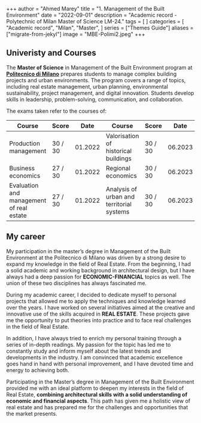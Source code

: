 +++
author = "Ahmed Marey"
title = "1. Management of the Built Environment"
date = "2022-09-01"
description = "Academic record - Polytechnic of Milan Master of Science LM-24."
tags = [
]
categories = [
    "Academic record",
    "Milan",
    "Master",
]
series = ["Themes Guide"]
aliases = ["migrate-from-jekyl"]
image = "MBE-Polimi2.jpeg"
+++



## Univeristy and Courses

The **Master of Science** in Management of the Built Environment program at [**Politecnico di Milano**](https://www.polimi.it/) prepares students to manage complex building projects and urban environments. The program covers a range of topics, including real estate management, urban planning, environmental sustainability, project management, and digital innovation. Students develop skills in leadership, problem-solving, communication, and collaboration.

The exams taken refer to the courses of:

Course | Score | Date | Course | Score | Date
-------|-------|------|-------|-------|------
Production management| 30 / 30 | 01.2022 | Valorisation of historical buildings| 30 / 30 | 06.2023
Business economics| 27 / 30 | 01.2022 | Regional economics| 30 / 30 | 06.2023
Evaluation and management of real estate| 27 / 30 | 01.2022 | Analysis of urban and territorial systems| 30 / 30 | 06.2023 


## My career

My participation in the master’s degree in Management of the Built Environment at the Politecnico di Milano was driven by a strong desire to expand my knowledge in the field of Real Estate. From the beginning, I had a solid academic and working background in architectural design, but I have always had a deep passion for **ECONOMIC-FINANCIAL** topics as well. The union of these two disciplines has always fascinated me.

During my academic career, I decided to dedicate myself to personal projects that allowed me to apply the techniques and knowledge learned over the years. I have worked on several initiatives aimed at the creative and innovative use of the skills acquired in **REAL ESTATE**. These projects gave me the opportunity to put theories into practice and to face real challenges in the field of Real Estate.

In addition, I have always tried to enrich my personal training through a series of in-depth readings. My passion for the topic has led me to constantly study and inform myself about the latest trends and developments in the industry. I am convinced that academic excellence goes hand in hand with personal improvement, and I have devoted time and energy to achieving both.

Participating in the Master’s degree in Management of the Built Environment provided me with an ideal platform to deepen my interests in the field of Real Estate, **combining architectural skills with a solid understanding of economic and financial aspects**. This path has given me a holistic view of real estate and has prepared me for the challenges and opportunities that the market presents.